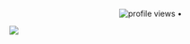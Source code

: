 <p align="center">
  <a href="https://github.com/samnoon1971?tab=repositories">
  </a> 
  <img src="https://gpvc.arturio.dev/samnoon1971" alt="profile views"> •  
  
  <a href="http://refreshmind365.blogspot.com//"><img src = "https://img.shields.io/badge/%20-Follow-black?color=14171A&labelColor=ffffff&logo=blogger&logoColor=FC4F08"></a>
 </p>
 
 
